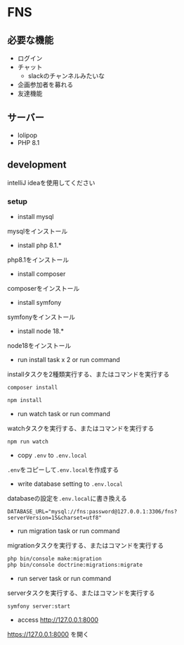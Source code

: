 # FNS

## 必要な機能

* ログイン
* チャット
    * slackのチャンネルみたいな
* 企画参加者を募れる
* 友達機能

## サーバー

* lolipop
* PHP 8.1

## development

intelliJ ideaを使用してください

### setup

* install mysql

mysqlをインストール

* install php 8.1.*

php8.1をインストール

* install composer

composerをインストール

* install symfony
  
symfonyをインストール

* install node 18.*
  
node18をインストール

* run install task x 2 or run command
  
installタスクを2種類実行する、またはコマンドを実行する

```sh
composer install
```
```sh
npm install
```

* run watch task or run command
  
watchタスクを実行する、またはコマンドを実行する
```sh
npm run watch
```


* copy `.env` to `.env.local`
  
`.env`をコピーして`.env.local`を作成する

* write database setting to `.env.local`
  
databaseの設定を`.env.local`に書き換える

```.env.local
DATABASE_URL="mysql://fns:password@127.0.0.1:3306/fns?serverVersion=15&charset=utf8"
```
* run migration task or run command

migrationタスクを実行する、またはコマンドを実行する
```sh
php bin/console make:migration
php bin/console doctrine:migrations:migrate
```

* run server task or run command

serverタスクを実行する、またはコマンドを実行する
```sh
symfony server:start
```

* access http://127.0.0.1:8000

https://127.0.0.1:8000 を開く